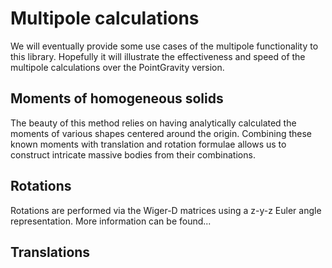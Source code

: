 # Multipole calculations

We will eventually provide some use cases of the multipole functionality to this library. Hopefully it will illustrate the effectiveness and speed of the multipole calculations over the PointGravity version.

## Moments of homogeneous solids

The beauty of this method relies on having analytically calculated the moments of various shapes centered around the origin. Combining these known moments with translation and rotation formulae allows us to construct intricate massive bodies from their combinations.

## Rotations

Rotations are performed via the Wiger-D matrices using a z-y-z Euler angle representation. More information can be found...

## Translations